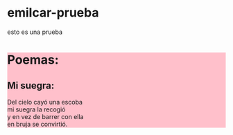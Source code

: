 # emilcar-prueba
esto es una prueba


<!DOCTYPE html>
<html>
<head>
	<meta charset="utf-8">
	<title>emilcar-prueba</title>
	<link rel="stylesheet" type="text/css" href="estilos.css">
</head>
<body>
 
<style>
 .fondo{
  background-color: pink;
  }
</style>
 
<div class="fondo">
<h1>Poemas:</h1>
  <h2>Mi suegra:</h2>
  <p>
  Del cielo cayó una escoba <br>
  mi suegra la recogió<br>
  y en vez de barrer con ella<br>
  en bruja se convirtió.
  </p>
</div>
 </body>
